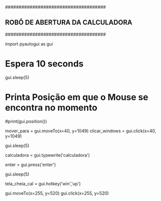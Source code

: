 #####################################
## ROBÔ DE ABERTURA DA CALCULADORA ##
#####################################

import pyautogui as gui

# Espera 10 seconds
gui.sleep(5)

# Printa Posição em que o Mouse se encontra no momento
#print(gui.position())

mover_para = gui.moveTo(x=40, y=1049)
clicar_windows = gui.click(x=40, y=1049)

gui.sleep(5)

calculadora = gui.typewrite('calculadora')

enter = gui.press('enter')

gui.sleep(5)

tela_cheia_cal = gui.hotkey('win','up')

gui.moveTo(x=255, y=520)
gui.click(x=255, y=520)
